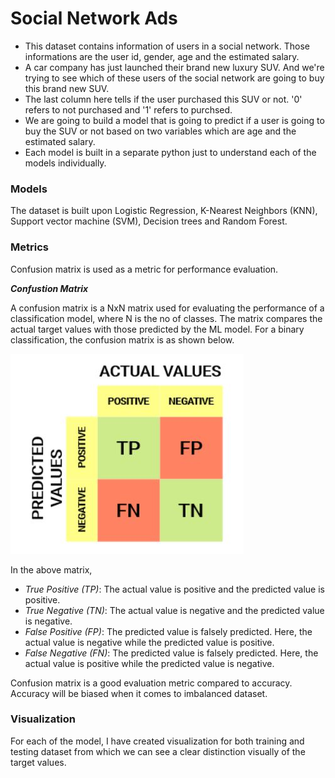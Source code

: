 # Social Network Ads

* This dataset contains information of users in a social network. Those informations are the user id, gender, age and the estimated salary. 
* A car company has just launched their brand new luxury SUV. And we're trying to see which of these users of the social network are going to buy this brand new SUV.
* The last column here tells if the user purchased this SUV or not. '0' refers to not purchased and '1' refers to purchsed. 
* We are going to build a model that is going to predict if a user is going to buy the SUV or not based on two variables which are age and the estimated salary.
* Each model is built in a separate python just to understand each of the models individually. 

### Models
The dataset is built upon Logistic Regression, K-Nearest Neighbors (KNN), Support vector machine (SVM), Decision trees and Random Forest.

### Metrics
Confusion matrix is used as a metric for performance evaluation.

***Confustion Matrix***

A confusion matrix is a NxN matrix used for evaluating the performance of a classification model, where N is the no of classes. 
The matrix compares the actual target values with those predicted by the ML model. For a binary classification, the confusion matrix is as shown below.

![alt text](https://github.com/rasunag27/ML_Projects/blob/main/Social_network_ads/confusion_matrix.JPG?raw=true)

In the above matrix,

* *True Positive (TP)*: The actual value is positive and the predicted value is positive.
* *True Negative (TN)*: The actual value is negative and the predicted value is negative.
* *False Positive (FP)*: The predicted value is falsely predicted. Here, the actual value is negative while the predicted value is positive.
* *False Negative (FN)*: The predicted value is falsely predicted. Here, the actual value is positive while the predicted value is negative.

Confusion matrix is a good evaluation metric compared to accuracy. Accuracy will be biased when it comes to imbalanced dataset.

### Visualization
For each of the model, I have created visualization for both training and testing dataset from which we can see a clear distinction visually of the target values.
